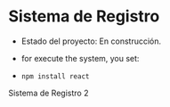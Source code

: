 <h1>Sistema de Registro</h1>

- Estado del proyecto: En construcción.

- for execute the system, you set:

- ```npm install react```

Sistema  de Registro 2

